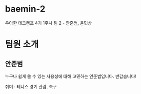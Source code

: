 # baemin-2
우아한 테크캠프 4기 1주차 팀 2 - 안준범, 윤민상

# 팀원 소개

## 안준범

누구나 쉽게 쓸 수 있는 사용성에 대해 고민하는 안준범입니다. 반갑습니다!

취미 : 테니스 경기 관람, 축구 
